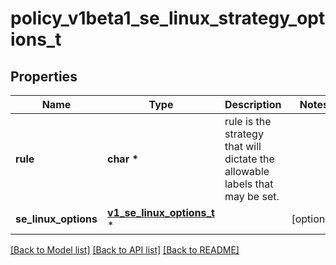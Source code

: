 # policy_v1beta1_se_linux_strategy_options_t

## Properties
Name | Type | Description | Notes
------------ | ------------- | ------------- | -------------
**rule** | **char \*** | rule is the strategy that will dictate the allowable labels that may be set. | 
**se_linux_options** | [**v1_se_linux_options_t**](v1_se_linux_options.md) \* |  | [optional] 

[[Back to Model list]](../README.md#documentation-for-models) [[Back to API list]](../README.md#documentation-for-api-endpoints) [[Back to README]](../README.md)


